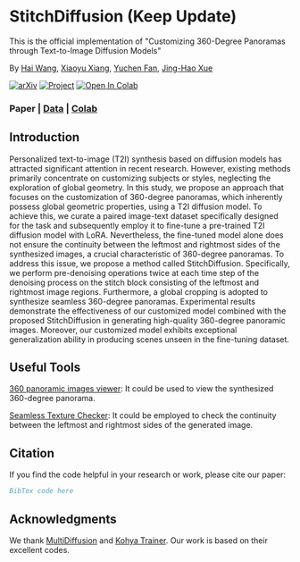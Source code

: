# StitchDiffusion (Keep Update)
This is the official implementation of "Customizing 360-Degree Panoramas through Text-to-Image Diffusion Models"

By [Hai Wang](https://littlewhitesea.github.io/), [Xiaoyu Xiang](https://engineering.purdue.edu/people/xiaoyu.xiang.1), [Yuchen Fan](https://ychfan.github.io/), [Jing-Hao Xue](https://www.homepages.ucl.ac.uk/~ucakjxu/)

[![arXiv](https://img.shields.io/badge/arXiv-2310.18840-b31b1b.svg)](https://arxiv.org/abs/2310.18840)
[![Project](https://img.shields.io/badge/Project-Website-orange)](https://littlewhitesea.github.io/stitchdiffusion.github.io/)
[![Open In Colab](https://colab.research.google.com/assets/colab-badge.svg)](https://colab.research.google.com/github/littlewhitesea/StitchDiffusion/blob/main/StitchDiffusion_360_Panorama.ipynb)

### Paper | [Data](https://drive.google.com/file/d/1Iq1cRqhggrf8zWf4fHwf2hxkpNVw4kdF/view?usp=drive_link) | [Colab](https://colab.research.google.com/github/littlewhitesea/StitchDiffusion/blob/main/StitchDiffusion_360_Panorama.ipynb) 

## Introduction

Personalized text-to-image (T2I) synthesis based on diffusion models has attracted significant attention in recent research. However, existing methods primarily concentrate on customizing subjects or styles, neglecting the exploration of global geometry. In this study, we propose an approach that focuses on the customization of 360-degree panoramas, which inherently possess global geometric properties, using a T2I diffusion model. To achieve this, we curate a paired image-text dataset specifically designed for the task and subsequently employ it to fine-tune a pre-trained T2I diffusion model with LoRA. Nevertheless, the fine-tuned model alone does not ensure the continuity between the leftmost and rightmost sides of the synthesized images, a crucial characteristic of 360-degree panoramas. To address this issue, we propose a method called StitchDiffusion. Specifically, we perform pre-denoising operations twice at each time step of the denoising process on the stitch block consisting of the leftmost and rightmost image regions. Furthermore, a global cropping is adopted to synthesize seamless 360-degree panoramas. Experimental results demonstrate the effectiveness of our customized model combined with the proposed StitchDiffusion in generating high-quality 360-degree panoramic images. Moreover, our customized model exhibits exceptional generalization ability in producing scenes unseen in the fine-tuning dataset.

## Useful Tools

[360 panoramic images viewer](https://renderstuff.com/tools/360-panorama-web-viewer/): It could be used to view the synthesized 360-degree panorama.

[Seamless Texture Checker](https://www.pycheung.com/checker/): It could be employed to check the continuity between the leftmost and rightmost sides of the generated image. 

## Citation
If you find the code helpful in your research or work, please cite our paper:
```Bibtex
BibTex code here
```


## Acknowledgments
We thank [MultiDiffusion](https://github.com/omerbt/MultiDiffusion) and [Kohya Trainer](https://github.com/Linaqruf/kohya-trainer). Our work is based on their excellent codes.
